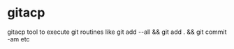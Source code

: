# gitacp
gitacp tool to execute git routines like git add --all &amp;&amp; git add . &amp;&amp; git commit -am etc
